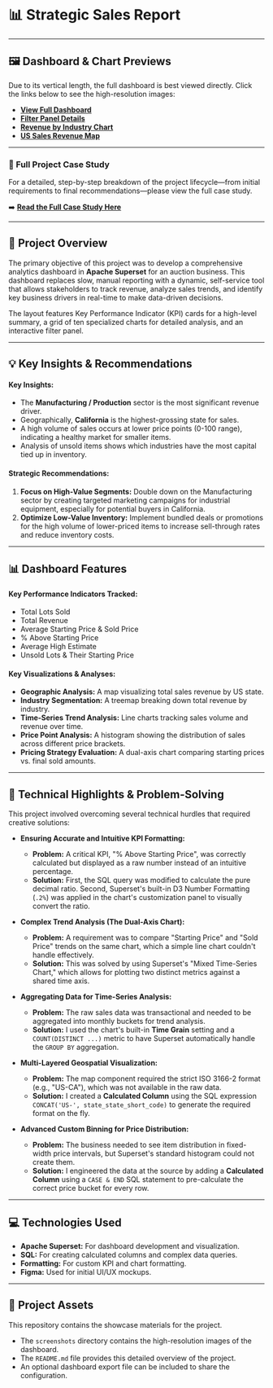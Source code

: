 # 📊 Strategic Sales Report

---
## 🖼️ Dashboard & Chart Previews
Due to its vertical length, the full dashboard is best viewed directly. Click the links below to see the high-resolution images:

* **[View Full Dashboard](https://github.com/Heet-Jamariya/Strategic_Sales_Report/blob/main/screenshots/dashboard-full-view.jpg)**
* **[Filter Panel Details](https://github.com/Heet-Jamariya/Strategic_Sales_Report/blob/main/screenshots/dashboard-filters.png)**
* **[Revenue by Industry Chart](https://github.com/Heet-Jamariya/Strategic_Sales_Report/blob/main/screenshots/chart-treemap-industries.png)**
* **[US Sales Revenue Map](https://github.com/Heet-Jamariya/Strategic_Sales_Report/blob/main/screenshots/chart-geo-map.png)**

---

### 📝 Full Project Case Study
For a detailed, step-by-step breakdown of the project lifecycle—from initial requirements to final recommendations—please view the full case study.

➡️ [**Read the Full Case Study Here**](https://github.com/Heet-Jamariya/Strategic_Sales_Report/blob/main/CASE_STUDY.md)

---

## 📖 Project Overview
The primary objective of this project was to develop a comprehensive analytics dashboard in **Apache Superset** for an auction business. This dashboard replaces slow, manual reporting with a dynamic, self-service tool that allows stakeholders to track revenue, analyze sales trends, and identify key business drivers in real-time to make data-driven decisions.

The layout features Key Performance Indicator (KPI) cards for a high-level summary, a grid of ten specialized charts for detailed analysis, and an interactive filter panel.

---

## 💡 Key Insights & Recommendations

#### Key Insights:
* The **Manufacturing / Production** sector is the most significant revenue driver.
* Geographically, **California** is the highest-grossing state for sales.
* A high volume of sales occurs at lower price points (0-100 range), indicating a healthy market for smaller items.
* Analysis of unsold items shows which industries have the most capital tied up in inventory.

#### Strategic Recommendations:
1.  **Focus on High-Value Segments:** Double down on the Manufacturing sector by creating targeted marketing campaigns for industrial equipment, especially for potential buyers in California.
2.  **Optimize Low-Value Inventory:** Implement bundled deals or promotions for the high volume of lower-priced items to increase sell-through rates and reduce inventory costs.

---

## 📊 Dashboard Features

#### Key Performance Indicators Tracked:
* Total Lots Sold
* Total Revenue
* Average Starting Price & Sold Price
* % Above Starting Price
* Average High Estimate
* Unsold Lots & Their Starting Price

#### Key Visualizations & Analyses:
* **Geographic Analysis:** A map visualizing total sales revenue by US state.
* **Industry Segmentation:** A treemap breaking down total revenue by industry.
* **Time-Series Trend Analysis:** Line charts tracking sales volume and revenue over time.
* **Price Point Analysis:** A histogram showing the distribution of sales across different price brackets.
* **Pricing Strategy Evaluation:** A dual-axis chart comparing starting prices vs. final sold amounts.

---

## 🔧 Technical Highlights & Problem-Solving
This project involved overcoming several technical hurdles that required creative solutions:

* **Ensuring Accurate and Intuitive KPI Formatting:**
    * **Problem:** A critical KPI, "% Above Starting Price", was correctly calculated but displayed as a raw number instead of an intuitive percentage.
    * **Solution:** First, the SQL query was modified to calculate the pure decimal ratio. Second, Superset's built-in D3 Number Formatting (`.2%`) was applied in the chart's customization panel to visually convert the ratio.

* **Complex Trend Analysis (The Dual-Axis Chart):**
    * **Problem:** A requirement was to compare "Starting Price" and "Sold Price" trends on the same chart, which a simple line chart couldn't handle effectively.
    * **Solution:** This was solved by using Superset's "Mixed Time-Series Chart," which allows for plotting two distinct metrics against a shared time axis.

* **Aggregating Data for Time-Series Analysis:**
    * **Problem:** The raw sales data was transactional and needed to be aggregated into monthly buckets for trend analysis.
    * **Solution:** I used the chart's built-in **Time Grain** setting and a `COUNT(DISTINCT ...)` metric to have Superset automatically handle the `GROUP BY` aggregation.

* **Multi-Layered Geospatial Visualization:**
    * **Problem:** The map component required the strict ISO 3166-2 format (e.g., "US-CA"), which was not available in the raw data.
    * **Solution:** I created a **Calculated Column** using the SQL expression `CONCAT('US-', state_state_short_code)` to generate the required format on the fly.

* **Advanced Custom Binning for Price Distribution:**
    * **Problem:** The business needed to see item distribution in fixed-width price intervals, but Superset's standard histogram could not create them.
    * **Solution:** I engineered the data at the source by adding a **Calculated Column** using a `CASE & END` SQL statement to pre-calculate the correct price bucket for every row.

---

## 💻 Technologies Used
* **Apache Superset:** For dashboard development and visualization.
* **SQL:** For creating calculated columns and complex data queries.
* **Formatting:** For custom KPI and chart formatting.
* **Figma:** Used for initial UI/UX mockups.

---

## 📂 Project Assets
This repository contains the showcase materials for the project.
* The `screenshots` directory contains the high-resolution images of the dashboard.
* The `README.md` file provides this detailed overview of the project.
* An optional dashboard export file can be included to share the configuration.